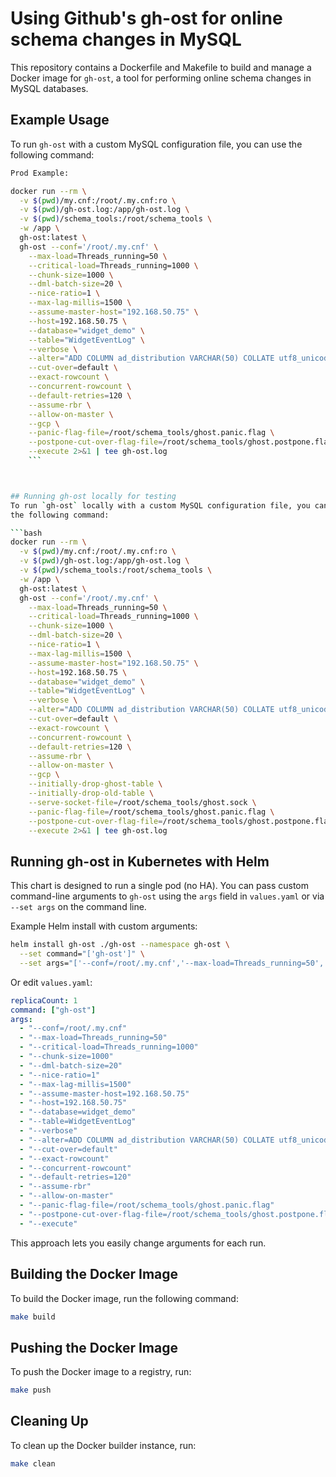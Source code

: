 # Using Github's gh-ost for online schema changes in MySQL
This repository contains a Dockerfile and Makefile to build and manage a Docker image for `gh-ost`, a tool for performing online schema changes in MySQL databases.

## Example Usage

To run `gh-ost` with a custom MySQL configuration file, you can use the following command:

```bash
Prod Example:

docker run --rm \
  -v $(pwd)/my.cnf:/root/.my.cnf:ro \
  -v $(pwd)/gh-ost.log:/app/gh-ost.log \
  -v $(pwd)/schema_tools:/root/schema_tools \
  -w /app \
  gh-ost:latest \
  gh-ost --conf='/root/.my.cnf' \
    --max-load=Threads_running=50 \
    --critical-load=Threads_running=1000 \
    --chunk-size=1000 \
    --dml-batch-size=20 \
    --nice-ratio=1 \
    --max-lag-millis=1500 \
    --assume-master-host="192.168.50.75" \
    --host=192.168.50.75 \
    --database="widget_demo" \
    --table="WidgetEventLog" \
    --verbose \
    --alter="ADD COLUMN ad_distribution VARCHAR(50) COLLATE utf8_unicode_ci DEFAULT NULL, MODIFY COLUMN network VARCHAR(50) COLLATE utf8_unicode_ci NOT NULL" \
    --cut-over=default \
    --exact-rowcount \
    --concurrent-rowcount \
    --default-retries=120 \
    --assume-rbr \
    --allow-on-master \
    --gcp \
    --panic-flag-file=/root/schema_tools/ghost.panic.flag \
    --postpone-cut-over-flag-file=/root/schema_tools/ghost.postpone.flag \
    --execute 2>&1 | tee gh-ost.log
    ```



## Running gh-ost locally for testing
To run `gh-ost` locally with a custom MySQL configuration file, you can use
the following command:

```bash
docker run --rm \
  -v $(pwd)/my.cnf:/root/.my.cnf:ro \
  -v $(pwd)/gh-ost.log:/app/gh-ost.log \
  -v $(pwd)/schema_tools:/root/schema_tools \
  -w /app \
  gh-ost:latest \
  gh-ost --conf='/root/.my.cnf' \
    --max-load=Threads_running=50 \
    --critical-load=Threads_running=1000 \
    --chunk-size=1000 \
    --dml-batch-size=20 \
    --nice-ratio=1 \
    --max-lag-millis=1500 \
    --assume-master-host="192.168.50.75" \
    --host=192.168.50.75 \
    --database="widget_demo" \
    --table="WidgetEventLog" \
    --verbose \
    --alter="ADD COLUMN ad_distribution VARCHAR(50) COLLATE utf8_unicode_ci DEFAULT NULL, MODIFY COLUMN network VARCHAR(50) COLLATE utf8_unicode_ci NOT NULL" \
    --cut-over=default \
    --exact-rowcount \
    --concurrent-rowcount \
    --default-retries=120 \
    --assume-rbr \
    --allow-on-master \
    --gcp \
    --initially-drop-ghost-table \
    --initially-drop-old-table \
    --serve-socket-file=/root/schema_tools/ghost.sock \
    --panic-flag-file=/root/schema_tools/ghost.panic.flag \
    --postpone-cut-over-flag-file=/root/schema_tools/ghost.postpone.flag \
    --execute 2>&1 | tee gh-ost.log
```


## Running gh-ost in Kubernetes with Helm

This chart is designed to run a single pod (no HA). You can pass custom command-line arguments to `gh-ost` using the `args` field in `values.yaml` or via `--set args` on the command line.

Example Helm install with custom arguments:

```bash
helm install gh-ost ./gh-ost --namespace gh-ost \
  --set command="['gh-ost']" \
  --set args="['--conf=/root/.my.cnf','--max-load=Threads_running=50','--critical-load=Threads_running=1000','--chunk-size=1000','--dml-batch-size=20','--nice-ratio=1','--max-lag-millis=1500','--assume-master-host=192.168.50.75','--host=192.168.50.75','--database=widget_demo','--table=WidgetEventLog','--verbose','--alter=ADD COLUMN ad_distribution VARCHAR(50) COLLATE utf8_unicode_ci DEFAULT NULL, MODIFY COLUMN network VARCHAR(50) COLLATE utf8_unicode_ci NOT NULL','--cut-over=default','--exact-rowcount','--concurrent-rowcount','--default-retries=120','--assume-rbr','--allow-on-master','--panic-flag-file=/root/schema_tools/ghost.panic.flag','--postpone-cut-over-flag-file=/root/schema_tools/ghost.postpone.flag','--execute']"
```

Or edit `values.yaml`:

```yaml
replicaCount: 1
command: ["gh-ost"]
args:
  - "--conf=/root/.my.cnf"
  - "--max-load=Threads_running=50"
  - "--critical-load=Threads_running=1000"
  - "--chunk-size=1000"
  - "--dml-batch-size=20"
  - "--nice-ratio=1"
  - "--max-lag-millis=1500"
  - "--assume-master-host=192.168.50.75"
  - "--host=192.168.50.75"
  - "--database=widget_demo"
  - "--table=WidgetEventLog"
  - "--verbose"
  - "--alter=ADD COLUMN ad_distribution VARCHAR(50) COLLATE utf8_unicode_ci DEFAULT NULL, MODIFY COLUMN network VARCHAR(50) COLLATE utf8_unicode_ci NOT NULL"
  - "--cut-over=default"
  - "--exact-rowcount"
  - "--concurrent-rowcount"
  - "--default-retries=120"
  - "--assume-rbr"
  - "--allow-on-master"
  - "--panic-flag-file=/root/schema_tools/ghost.panic.flag"
  - "--postpone-cut-over-flag-file=/root/schema_tools/ghost.postpone.flag"
  - "--execute"
```

This approach lets you easily change arguments for each run.

## Building the Docker Image
To build the Docker image, run the following command:
```bash
make build
```

## Pushing the Docker Image
To push the Docker image to a registry, run:
```bash
make push
```

## Cleaning Up
To clean up the Docker builder instance, run:
```bash
make clean
```
